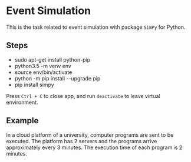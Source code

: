 # Event Simulation

This is the task related to event simulation with package `SimPy` for Python.

## Steps

- sudo apt-get install python-pip
- python3.5 -m venv env
- source env/bin/activate
- python -m pip install --upgrade pip
- pip install simpy

Press `Ctrl + C` to close app, and run `deactivate` to leave virtual environment.

## Example

In a cloud platform of a university, computer programs are sent to be executed. The platform has 2 servers and the programs arrive approximately every 3 minutes. The execution time of each program is 2 minutes.
